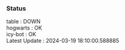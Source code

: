 ### Status


table : DOWN  
hogwarts : OK  
icy-bot : OK  
Latest Update : 2024-03-19 18:10:00.588885

